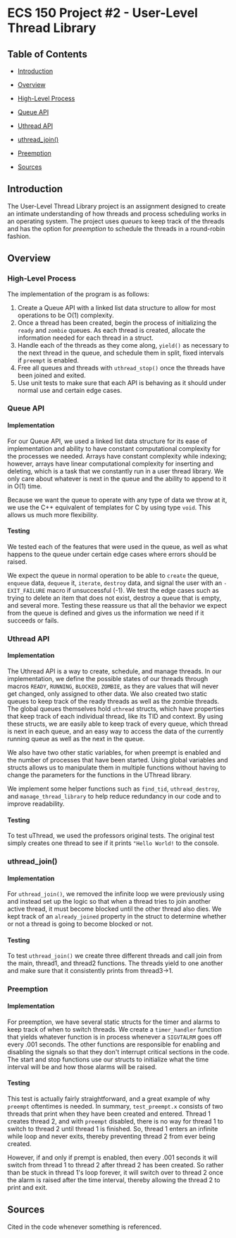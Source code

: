
# ECS 150 Project #2 - User-Level Thread Library
## Table of Contents

-  [Introduction](#introduction)

-  [Overview](#overview)

-  [High-Level Process](#high-level-process)

-  [Queue API](#queue-API)

-  [Uthread API](#uthread-api)

-  [uthread_join()](#uthread_join())

-  [Preemption](#preemption)

-  [Sources](#sources)

## Introduction
The User-Level Thread Library project is an assignment designed to create an
intimate understanding of how threads and process scheduling works in an
operating system. The project uses *queues* to keep track of the threads and has
the option for *preemption* to schedule the threads in a round-robin fashion. 

## Overview

### High-Level Process
The implementation of the program is as follows:
1. Create a Queue API with a linked list data structure to allow for most
   operations to be O(1) complexity.
2. Once a thread has been created, begin the process of initializing the `ready`
   and `zombie` queues. As each thread is created, allocate the information
   needed for each thread in a struct.
3. Handle each of the threads as they come along, `yield()` as necessary to the
   next thread in the queue, and schedule them in split, fixed intervals if
   `preempt` is enabled.
4. Free all queues and threads with `uthread_stop()` once the threads have been
   joined and exited.
4. Use unit tests to make sure that each API is behaving as it should under
   normal use and certain edge cases.

### Queue API

#### Implementation
For our Queue API, we used a linked list data structure for its ease of
implementation and ability to have constant computational complexity for the
processes we needed. Arrays have constant complexity while indexing; however,
arrays have linear computational complexity for inserting and deleting, which is
a task that we constantly run in a user thread library. We only care about
whatever is next in the queue and the ability to append to it in O(1) time. 

Because we want the queue to operate with any type of data we throw at it, we
use the C++ equivalent of templates for C by using type `void`. This allows us
much more flexibility.

#### Testing
We tested each of the features that were used in the queue, as well as what
happens to the queue under certain edge cases where errors should be raised. 

We expect the queue in normal operation to be able to `create` the queue,
`enqueue` data, `dequeue` it, `iterate`, `destroy` data, and signal the user
with an `-EXIT_FAILURE` macro if unsuccessful (-1). We test the edge cases such
as trying to delete an item that does not exist, destroy a queue that is empty,
and several more. Testing these reassure us that all the behavior we expect from
the queue is defined and gives us the information we need if it succeeds or
fails.


### Uthread API

#### Implementation
The Uthread API is a way to create, schedule, and manage threads. In our
implementation, we define the possible states of our threads through macros
`READY`, `RUNNING`, `BLOCKED`, `ZOMBIE`, as they are values that will never get
changed, only assigned to other data. We also created two static queues to keep
track of the ready threads as well as the zombie threads. The global queues
themselves hold `uthread` structs, which have properties that keep track of each
individual thread, like its TID and context. By using these structs, we are
easily able to keep track of every queue, which thread is next in each queue,
and an easy way to access the data of the currently running queue as well as the
next in the queue. 

We also have two other static variables, for when preempt is enabled and the
number of processes that have been started. Using global variables and structs
allows us to manipulate them in multiple functions without having to change the
parameters for the functions in the UThread library. 

We implement some helper functions such as `find_tid`, `uthread_destroy`, and
`manage_thread_library` to help reduce redundancy in our code and to improve
readability.

#### Testing
To test uThread, we used the professors original tests. The original test simply
creates one thread to see if it prints `"Hello World!` to the console.

### uthread_join()

#### Implementation
For `uthread_join()`, we removed the infinite loop we were previously using and
instead set up the logic so that when a thread tries to join another active
thread, it must become blocked until the other thread also dies. We kept track
of an `already_joined` property in the struct to determine whether or not a
thread is going to become blocked or not. 

#### Testing
To test `uthread_join()` we create three different threads and call join from
the main, thread1, and thread2 functions. The threads yield to one another and
make sure that it consistently prints from thread3->1.

### Preemption

#### Implementation
For preemption, we have several static structs for the timer and alarms to keep
track of when to switch threads. We create a `timer_handler` function that
yields whatever function is in process whenever a `SIGVTALRM` goes off every
.001 seconds. The other functions are responsible for enabling and disabling the
signals so that they don't interrupt critical sections in the code. The start
and stop functions use our structs to initialize what the time interval will be
and how those alarms will be raised.

#### Testing
This test is actually fairly straightforward, and a great example of why
`preempt` oftentimes is needed. In summary, `test_preempt.x` consists of two
threads that print when they have been created and entered. Thread 1 creates
thread 2, and with `preempt` disabled, there is no way for thread 1 to switch to
thread 2 until thread 1 is finished. So, thread 1 enters an infinite while loop
and never exits, thereby preventing thread 2 from ever being created.

However, if and only if prempt is enabled, then every .001 seconds it will
switch from thread 1 to thread 2 after thread 2 has been created. So rather than
be stuck in thread 1's loop forever, it will switch over to thread 2 once the
alarm is raised after the time interval, thereby allowing the thread 2 to print
and exit.

## Sources
Cited in the code whenever something is referenced.

